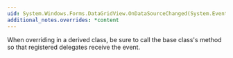 ```yaml
---
uid: System.Windows.Forms.DataGridView.OnDataSourceChanged(System.EventArgs)
additional_notes.overrides: *content
---
```


<p>When overriding <xref href="System.Windows.Forms.DataGridView.OnDataSourceChanged(System.EventArgs)"></xref> in a derived class, be sure to call the base class's <xref href="System.Windows.Forms.DataGridView.OnDataSourceChanged(System.EventArgs)"></xref> method so that registered delegates receive the event.</p>


